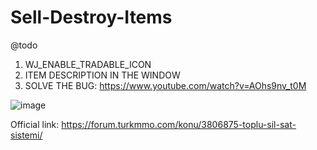 # Sell-Destroy-Items
@todo
1. WJ_ENABLE_TRADABLE_ICON
2. ITEM DESCRIPTION IN THE WINDOW
3. SOLVE THE BUG: https://www.youtube.com/watch?v=AOhs9nv_t0M

![image](https://user-images.githubusercontent.com/6385558/121390314-8c649980-c94d-11eb-8be3-9b137238c2ec.png)

Official link: https://forum.turkmmo.com/konu/3806875-toplu-sil-sat-sistemi/

